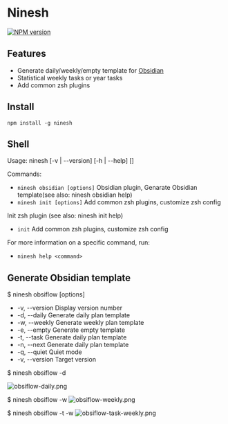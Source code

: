 # Ninesh

[![NPM version][npm-image]][npm-url]

## Features

- Generate daily/weekly/empty template for [Obsidian](https://obsidian.md)
- Statistical weekly tasks or year tasks
- Add common zsh plugins

## Install
```shell
npm install -g ninesh
```

## Shell
Usage: ninesh [-v | --version] [-h | --help] <command> [<args>]

Commands:

  - `ninesh obsidian [options]`  Obsidian plugin, Genarate Obsidian template(see also: ninesh obsidian help)
  - `ninesh init [options]`      Add common zsh plugins, customize zsh config

Init zsh plugin (see also:  ninesh init help)
  - `init`          Add common zsh plugins, customize zsh config

For more information on a specific command, run:
  - `ninesh help <command>`

## Generate Obsidian template

$ ninesh obsiflow [options]

  - -v, --version            Display version number
  - -d, --daily              Generate daily plan template
  - -w, --weekly             Generate weekly plan template
  - -e, --empty              Generate empty template
  - -t, --task               Generate daily plan template
  - -n, --next               Generate daily plan template
  - -q, --quiet              Quiet mode
  - -v, --version <version>  Target version

$ ninesh obsiflow -d

![obsiflow-daily.png](https://raw.githubusercontent.com/ajiu9/shell/main/static/img/obsiflow-daily.png)

$ ninesh obsiflow -w
![obsiflow-weekly.png](https://raw.githubusercontent.com/ajiu9/shell/main/static/img/obsiflow-weekly.png)

$ ninesh obsiflow -t -w
![obsiflow-task-weekly.png](https://raw.githubusercontent.com/ajiu9/shell/main/static/img/obsiflow-task-weekly.png)

[npm-image]: https://img.shields.io/npm/v/ninesh.svg?style=flat-square
[npm-url]: https://npmjs.com/package/ninesh
